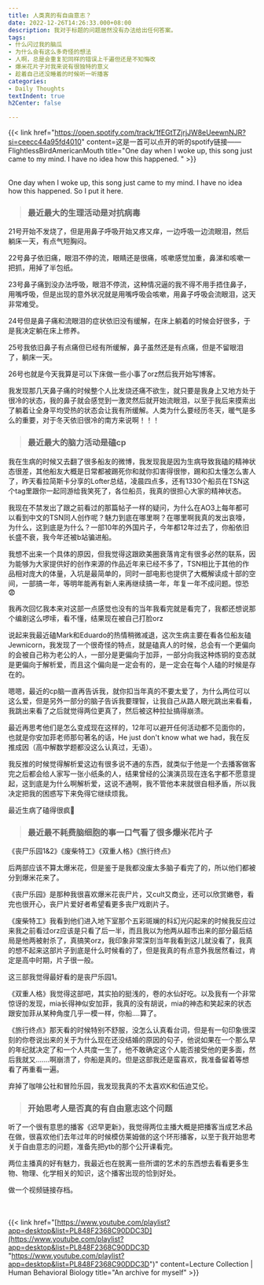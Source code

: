 ```yaml
---
title: 人类真的有自由意志？
date: 2022-12-26T14:26:33.000+08:00
description: 我对于标题的问题居然没有办法给出任何答案。
tags:
- 什么闪过我的脑瓜
- 为什么会有这么多奇怪的想法
- 人啊，总是会重复犯同样的错误上千遍但还是不知悔改
- 爆米花片子对我来说有很独特的意义
- 趁着自己还没睡着的时候听一听播客
categories:
- Daily Thoughts
textIndent: true
h2Center: false

---
```

{{< link href="https://open.spotify.com/track/1fEGtTZjrjJW8eUeewnNJR?si=ceecc44a95fd4010" content=这是一首可以点开的听的spotify链接——FlightlessBirdAmericanMouth title="One day when I woke up, this song just came to my mind. I have no idea how this happened. " >}} <br><br/>

One day when I woke up, this song just came to my mind. I have no idea how this happened. So I put it here.

> ### 最近最大的生理活动是对抗病毒

21号开始不发烧了，但是用鼻子呼吸开始又疼又痒，一边呼吸一边流眼泪，然后躺床一天，有点气短胸闷。

22号鼻子依旧痛，眼泪不停的流，眼睛还是很痛，咳嗽感觉加重，鼻涕和咳嗽一把抓，用掉了半包纸。

23号鼻子痛到没办法呼吸，眼泪不停流，这种情况逼的我不得不用手捂住鼻子，用嘴呼吸，但是出现的意外状况就是用嘴呼吸会咳嗽，用鼻子呼吸会流眼泪，这天非常难受。

24号但是鼻子痛和流眼泪的症状依旧没有缓解，在床上躺着的时候会好很多，于是我决定躺在床上修养。

25号我依旧鼻子有点痛但已经有所缓解，鼻子虽然还是有点痛，但是不留眼泪了，躺床一天。

26号也就是今天我算是可以下床做一些小事了orz然后我开始写博客。

我发现那几天鼻子痛的时候整个人比发烧还痛不欲生，就只要是我身上又地方处于很冷的状态，我的鼻子就会感觉到一激灵然后就开始流眼泪，以至于我后来摸索出了躺着让全身平均受热的状态会让我有所缓解。人类为什么要经历冬天，暖气是多么的重要，对于冬天依旧很冷的南方来说啊！！！

> ### 最近最大的脑力活动是磕cp

我在生病的时候又去翻了很多船友的微博，我发现我是因为生病导致我磕的精神状态很差，其他船友大概是日常都被踢死你和就你扣害得很惨，踢和扣太懂怎么害人了，昨天看拉简斯卡分享的Lofter总结，凌晨四点多，还有1330个船员在TSN这个tag里跟你一起同游给我笑死了，各位船员，我真的很担心大家的精神状态。

我现在不禁发出了跟之前看过的那篇帖子一样的疑问，为什么在AO3上每年都可以看到中文的TSN同人创作呢？魅力到底在哪里啊？在哪里啊我真的发出哀嚎，为什么，这到底是为什么？一部10年的外国片子，今年都12年过去了，你船依旧长盛不衰，我今年还被b站骗进船。

我想不出来一个具体的原因，但我觉得这跟欧美圈衰落肯定有很多必然的联系，因为能够为大家提供好的创作来源的作品近年来已经不多了，TSN相比于其他的作品相对庞大的体量，入坑是最简单的，同时一部电影也提供了大概解读成十部的空间，一部搞一年，等明年能再有新人来再继续搞一年，年复一年不成问题。惊恐😨

我再次回忆我本来对这部一点感觉也没有的当年我看完就是看完了，我都还想说那个编剧这么啰嗦，看不懂，结果现在被自己打脸orz

说起来我最近磕Mark和Eduardo的热情稍微减退，这次生病主要在看各位船友磕Jewnicorn，我发现了一个很奇怪的特点，就是磕真人的时候，总会有一个更偏向的会被自己称为老公的人，一部分是更偏向于加菲，一部分向我这种炼铜的变态就是更偏向于解析爱，而且这个偏向是一定会有的，是一定会在每个人磕的时候是存在的。

嗯嗯，最近的cp脑一直再告诉我，就你扣当年真的不要太爱了，为什么两位可以这么爱，但是另外一部分的脑子告诉我要理智，让我自己从路人眼光跳出来看看，我跳出来看了之后就觉得两位更真了，然后被这种拉扯搞得崩溃。

最近再思考他们是怎么变成现在这样的，12年可以避开任何活动都不见面你的，也就是你安加菲老师那句著名的话，He just don't know what we had，我在反推成因（高中解数学题都没这么认真过，无语）。

我反推的时候觉得解析爱这边有很多说不通的东西，就类似于他是一个去播客做客完之后都会给人家写一张小纸条的人，结果曾经的公演演员现在连名字都不愿意提起，这到底是为什么啊解析爱，这说不通啊，我不管他本来就很自相矛盾，所以我决定把我的困惑写下来免得它继续烦我。

最近生病了磕得很疯🥺

> ### 最近最不耗费脑细胞的事一口气看了很多爆米花片子

《丧尸乐园1&2》《废柴特工》《双重人格》《旅行终点》

后两部应该不算太爆米花，但是鉴于是我都没废太多脑子看完了的，所以他们都被分到爆米花来了。

《丧尸乐园》是那种我很喜欢爆米花丧尸片，又cult又商业，还可以欣赏嫩卷，看完也很开心，丧尸片爱好者希望看更多丧尸戏剧片子。

《废柴特工》我看到他们进入地下室那个五彩斑斓的科幻光闪起来的时候我反应过来我之前看过orz应该是只看了后一半，而且我以为他两从超市出来的部分最后结局是他两被射杀了，真搞笑orz，我印象非常深刻当年我看到这儿就没看了，我真的想不起来这部片子到底是什么时候看的了，但是我真的有点意外我居然看过，肯定是高中时期，片子很一般。

这三部我觉得最好看的是丧尸乐园1。

《双重人格》我觉得这部吧，其实拍的挺浅的，卷的水仙好吃。以及我有一个非常惊讶的发现，mia长得神似安加菲，我真的没有胡说，mia的神态和笑起来的状态跟安加菲从某种角度几乎一模一样，你船....算了。

《旅行终点》那天看的时候特别不舒服，没怎么认真看台词，但是有一句印象很深刻的你卷说出来的关于为什么现在还没结婚的原因的句子，他说如果在一个那么早的年纪就决定了和一个人共度一生了，他不敢确定这个人能否接受他的更多面，然后我就又.......啊崩溃了，你船是真的。但是这部我还是蛮喜欢，我准备留着等想看了再重看一遍。

弃掉了咖啡公社和冒险乐园，我发现我真的不太喜欢K和伍迪艾伦。

> ### 开始思考人是否真的有自由意志这个问题

听了一个很有意思的播客《迟早更新》，我觉得两位主播大概是把播客当成艺术品在做，很喜欢他们去年过年的时候模仿莱姆做的这个环形播客，以至于我开始思考关于自由意志的问题，准备先把ytb的那个公开课看完。

两位主播真的好有魅力，我最近也在脱离一些所谓的艺术的东西想去看看更多生物、物理、化学相关的知识，这个播客出现的恰到好处。

做一个视频链接存档。

<br><br/>{{< link href="[https://www.youtube.com/playlist?app=desktop&list=PL848F2368C90DDC3D](https://www.youtube.com/playlist?app=desktop&list=PL848F2368C90DDC3D "https://www.youtube.com/playlist?app=desktop&list=PL848F2368C90DDC3D")" content=Lecture Collection | Human Behavioral Biology title="An archive for myself" >}}

<br><br/>